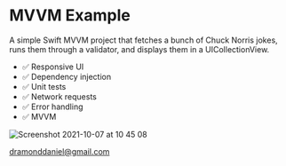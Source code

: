 # MVVM Example

A simple Swift MVVM project that fetches a bunch of Chuck Norris jokes, runs them through a validator, and displays them in a UICollectionView.

- ✅ Responsive UI
- ✅ Dependency injection
- ✅ Unit tests
- ✅ Network requests
- ✅ Error handling
- ✅ MVVM

![Screenshot 2021-10-07 at 10 45 08](https://user-images.githubusercontent.com/19694636/136361064-d5c8c4ba-a45e-46dc-a885-2e7c7e414ffc.png)

dramonddaniel@gmail.com
